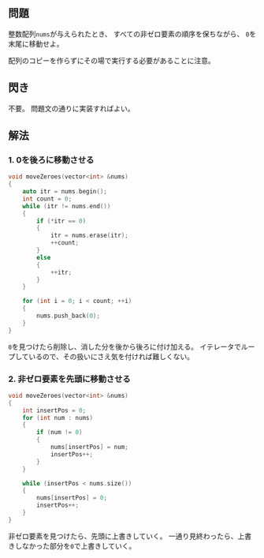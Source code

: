 ## 問題
整数配列`nums`が与えられたとき、
すべての非ゼロ要素の順序を保ちながら、
`0`を末尾に移動せよ。

配列のコピーを作らずにその場で実行する必要があることに注意。

## 閃き
不要。
問題文の通りに実装すればよい。

## 解法
### 1. 0を後ろに移動させる
```cpp
void moveZeroes(vector<int> &nums)
{
	auto itr = nums.begin();
	int count = 0;
	while (itr != nums.end())
	{
		if (*itr == 0)
		{
			itr = nums.erase(itr);
			++count;
		}
		else
		{
			++itr;
		}
	}

	for (int i = 0; i < count; ++i)
	{
		nums.push_back(0);
	}
}
```
`0`を見つけたら削除し、消した分を後から後ろに付け加える。
イテレータでループしているので、その扱いにさえ気を付ければ難しくない。

### 2. 非ゼロ要素を先頭に移動させる
```cpp
void moveZeroes(vector<int> &nums)
{
	int insertPos = 0;
	for (int num : nums)
	{
		if (num != 0)
		{
			nums[insertPos] = num;
			insertPos++;
		}
	}

	while (insertPos < nums.size())
	{
		nums[insertPos] = 0;
		insertPos++;
	}
}
```
非ゼロ要素を見つけたら、先頭に上書きしていく。
一通り見終わったら、上書きしなかった部分を`0`で上書きしていく。
